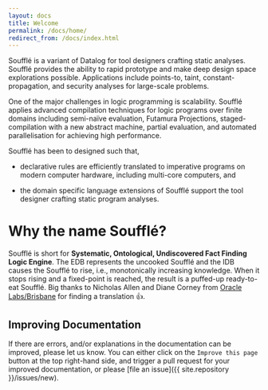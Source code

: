```yaml
---
layout: docs
title: Welcome
permalink: /docs/home/
redirect_from: /docs/index.html
---
```

Soufflé is a variant of Datalog for tool designers crafting static analyses. 
Soufflé provides the ability to rapid prototype and make deep design space explorations possible.
Applications include points-to, taint, constant-propagation, and security analyses for large-scale problems.

One of the major challenges in logic programming is scalability. 
Soufflé applies advanced compilation techniques for logic programs over finite domains including semi-naïve evaluation, Futamura Projections, staged-compilation with a new abstract machine, partial evaluation, and automated parallelisation for achieving high performance.

Soufflé has been to designed such that, 

* declarative rules are efficiently translated to imperative programs on modern computer hardware, including multi-core computers, and

* the domain specific language extensions of Soufflé support the tool designer crafting static program analyses.

# Why the name Soufflé?
Soufflé  is short for **Systematic, Ontological, Undiscovered Fact Finding Logic Engine**. The EDB represents the
uncooked Soufflé  and the IDB causes the Soufflé  to rise, i.e., monotonically increasing knowledge. When it stops rising and a fixed-point is reached, the result is a puffed-up ready-to-eat Soufflé. Big thanks to Nicholas Allen and Diane Corney from [Oracle Labs/Brisbane](https://labs.oracle.com/pls/apex/f?p=labs:23:::::P23_LOCATION_ID:46) for finding a translation :+1:.


## Improving Documentation

If there are errors, and/or explanations in the documentation can be improved, please let us know.
You can either click on the ```Improve this page``` button at the top right-hand side, and trigger a pull request for your improved documentation, or please [file an issue]({{ site.repository }}/issues/new).
